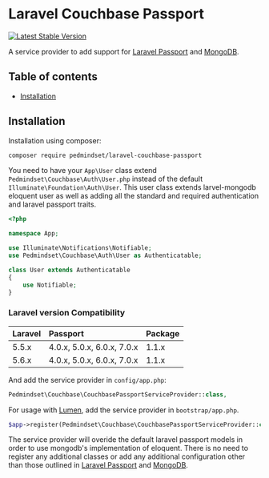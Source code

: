 Laravel Couchbase Passport
===============

[![Latest Stable Version](http://img.shields.io/github/release/designmynight/laravel-mongodb-passport.svg)](https://packagist.org/packages/pedmindset/laravel-couchbase-passport)

A service provider to add support for [Laravel Passport](https://github.com/laravel/passport) and [MongoDB](https://github.com/pedmindset/laravel-couchbase).

Table of contents
-----------------
* [Installation](#installation)

Installation
------------

Installation using composer:

```sh
composer require pedmindset/laravel-couchbase-passport
```

You need to have your `App\User` class extend `Pedmindset\Couchbase\Auth\User.php` instead of the default `Illuminate\Foundation\Auth\User`. This user class extends larvel-mongodb eloquent user as well as adding all the standard and required authentication and laravel passport traits.

```php
<?php

namespace App;

use Illuminate\Notifications\Notifiable;
use Pedmindset\Couchbase\Auth\User as Authenticatable;

class User extends Authenticatable
{
    use Notifiable;
}
```

### Laravel version Compatibility

 Laravel  | Passport                   | Package
:---------|:---------------------------|:----------
 5.5.x    | 4.0.x, 5.0.x, 6.0.x, 7.0.x | 1.1.x
 5.6.x    | 4.0.x, 5.0.x, 6.0.x, 7.0.x | 1.1.x

And add the service provider in `config/app.php`:

```php
Pedmindset\Couchbase\CouchbasePassportServiceProvider::class,
```

For usage with [Lumen](http://lumen.laravel.com), add the service provider in `bootstrap/app.php`.

```php
$app->register(Pedmindset\Couchbase\CouchbasePassportServiceProvider::class);
```

The service provider will overide the default laravel passport models in order to use mongodb's implementation of eloquent. There is no need to register any additional classes or add any additional configuration other than those outlined in [Laravel Passport](https://github.com/laravel/passport) and [MongoDB](https://github.com/pedmindset/laravel-couchbase).
